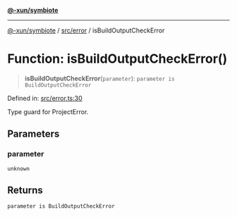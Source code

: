 [**@-xun/symbiote**](../../../README.md)

***

[@-xun/symbiote](../../../README.md) / [src/error](../README.md) / isBuildOutputCheckError

# Function: isBuildOutputCheckError()

> **isBuildOutputCheckError**(`parameter`): `parameter is BuildOutputCheckError`

Defined in: [src/error.ts:30](https://github.com/Xunnamius/symbiote/blob/130931259fdc2fa9b7d2a06a4f7ac8fdd407e67a/src/error.ts#L30)

Type guard for ProjectError.

## Parameters

### parameter

`unknown`

## Returns

`parameter is BuildOutputCheckError`
